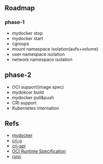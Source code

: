 ## Roadmap

### phase-1

* mydocker stop
* mydocker start
* cgroups
* mount namespace isolation(aufs+volume)
* user namespace isolation
* network namespace isolation

## phase-2

* OCI support(image spec)
* mydokcer build
* mydocker pull&push
* CRI support
* Kubernetes internation

## Refs

* [mydocker](https://github.com/xianlubird/mydocker/tree/code-6.5)
* [cri-o](https://github.com/cri-o/cri-o)
* [cri-api](https://github.com/kubernetes/cri-api)
* [OCI Runtime Specification](https://github.com/opencontainers/runtime-spec)
* [runc](https://github.com/opencontainers/runc)

